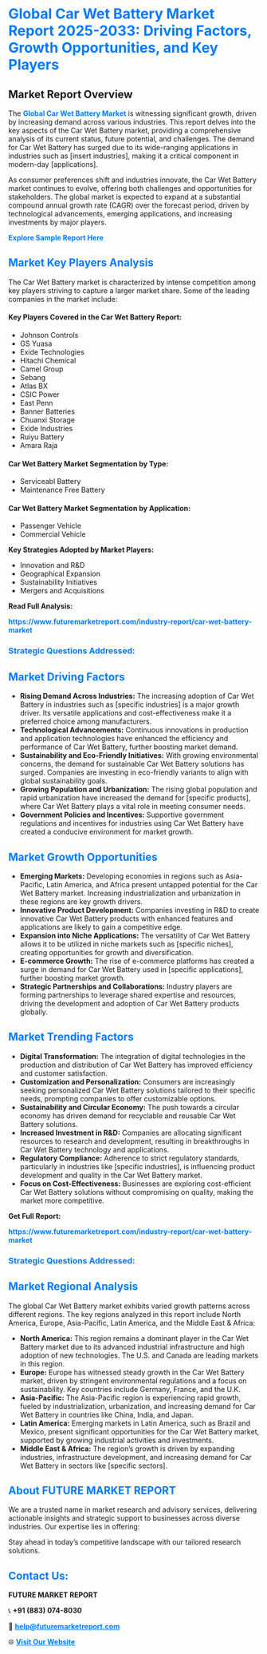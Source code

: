 <h1 style="color: #007BFF;">Global Car Wet Battery Market Report 2025-2033: Driving Factors, Growth Opportunities, and Key Players</h1>

<section id="overview">
<h2>Market Report Overview</h2>
<p>The <a href="https://www.futuremarketreport.com/industry-report/car-wet-battery-market" style="color: #007BFF; text-decoration: none;"><strong>Global Car Wet Battery Market</strong></a> is witnessing significant growth, driven by increasing demand across various industries. This report delves into the key aspects of the Car Wet Battery market, providing a comprehensive analysis of its current status, future potential, and challenges. The demand for Car Wet Battery has surged due to its wide-ranging applications in industries such as [insert industries], making it a critical component in modern-day [applications].</p>
<p>As consumer preferences shift and industries innovate, the Car Wet Battery market continues to evolve, offering both challenges and opportunities for stakeholders. The global market is expected to expand at a substantial compound annual growth rate (CAGR) over the forecast period, driven by technological advancements, emerging applications, and increasing investments by major players.</p>
</section>

<section id="overview">
<p><a href="https://www.futuremarketreport.com/request-sample/reportId=41288" style="color: #007BFF; text-decoration: none;"><strong>Explore Sample Report Here</strong></a></p>
</section>

<section id="key-players">
<h2 style="color: #007BFF;">Market Key Players Analysis</h2>
<p>The Car Wet Battery market is characterized by intense competition among key players striving to capture a larger market share. Some of the leading companies in the market include:</p>
<h4>Key Players Covered in the Car Wet Battery Report:</h4>
<ul><li>Johnson Controls</li><li>GS Yuasa</li><li>Exide Technologies</li><li>Hitachi Chemical</li><li>Camel Group</li><li>Sebang</li><li>Atlas BX</li><li>CSIC Power</li><li>East Penn</li><li>Banner Batteries</li><li>Chuanxi Storage</li><li>Exide Industries</li><li>Ruiyu Battery</li><li>Amara Raja</li></ul>
<h4>Car Wet Battery Market Segmentation by Type:</h4>
<ul><li>Serviceabl Battery</li><li>Maintenance Free Battery</li></ul>

<h4>Car Wet Battery Market Segmentation by Application:</h4>
<ul><li>Passenger Vehicle</li><li>Commercial Vehicle</li></ul>
<p><strong>Key Strategies Adopted by Market Players:</strong></p>
<ul>
<li>Innovation and R&D</li>
<li>Geographical Expansion</li>
<li>Sustainability Initiatives</li>
<li>Mergers and Acquisitions</li>
</ul>
</section>

<section>
<p><strong>Read Full Analysis: </strong></p><a href="https://www.futuremarketreport.com/industry-report/car-wet-battery-market" style="color: #007BFF; text-decoration: none;"><strong>https://www.futuremarketreport.com/industry-report/car-wet-battery-market</strong></a>
<h3 style="color: #007BFF;">Strategic Questions Addressed:</h3>
</section>

<section id="driving-factors">
<h2 style="color: #007BFF;">Market Driving Factors</h2>
<ul>
<li><strong>Rising Demand Across Industries:</strong> The increasing adoption of Car Wet Battery in industries such as [specific industries] is a major growth driver. Its versatile applications and cost-effectiveness make it a preferred choice among manufacturers.</li>
<li><strong>Technological Advancements:</strong> Continuous innovations in production and application technologies have enhanced the efficiency and performance of Car Wet Battery, further boosting market demand.</li>
<li><strong>Sustainability and Eco-Friendly Initiatives:</strong> With growing environmental concerns, the demand for sustainable Car Wet Battery solutions has surged. Companies are investing in eco-friendly variants to align with global sustainability goals.</li>
<li><strong>Growing Population and Urbanization:</strong> The rising global population and rapid urbanization have increased the demand for [specific products], where Car Wet Battery plays a vital role in meeting consumer needs.</li>
<li><strong>Government Policies and Incentives:</strong> Supportive government regulations and incentives for industries using Car Wet Battery have created a conducive environment for market growth.</li>
</ul>
</section>

<section id="growth-opportunities">
<h2 style="color: #007BFF;">Market Growth Opportunities</h2>
<ul>
<li><strong>Emerging Markets:</strong> Developing economies in regions such as Asia-Pacific, Latin America, and Africa present untapped potential for the Car Wet Battery market. Increasing industrialization and urbanization in these regions are key growth drivers.</li>
<li><strong>Innovative Product Development:</strong> Companies investing in R&D to create innovative Car Wet Battery products with enhanced features and applications are likely to gain a competitive edge.</li>
<li><strong>Expansion into Niche Applications:</strong> The versatility of Car Wet Battery allows it to be utilized in niche markets such as [specific niches], creating opportunities for growth and diversification.</li>
<li><strong>E-commerce Growth:</strong> The rise of e-commerce platforms has created a surge in demand for Car Wet Battery used in [specific applications], further boosting market growth.</li>
<li><strong>Strategic Partnerships and Collaborations:</strong> Industry players are forming partnerships to leverage shared expertise and resources, driving the development and adoption of Car Wet Battery products globally.</li>
</ul>
</section>

<section id="trending-factors">
<h2 style="color: #007BFF;">Market Trending Factors</h2>
<ul>
<li><strong>Digital Transformation:</strong> The integration of digital technologies in the production and distribution of Car Wet Battery has improved efficiency and customer satisfaction.</li>
<li><strong>Customization and Personalization:</strong> Consumers are increasingly seeking personalized Car Wet Battery solutions tailored to their specific needs, prompting companies to offer customizable options.</li>
<li><strong>Sustainability and Circular Economy:</strong> The push towards a circular economy has driven demand for recyclable and reusable Car Wet Battery solutions.</li>
<li><strong>Increased Investment in R&D:</strong> Companies are allocating significant resources to research and development, resulting in breakthroughs in Car Wet Battery technology and applications.</li>
<li><strong>Regulatory Compliance:</strong> Adherence to strict regulatory standards, particularly in industries like [specific industries], is influencing product development and quality in the Car Wet Battery market.</li>
<li><strong>Focus on Cost-Effectiveness:</strong> Businesses are exploring cost-efficient Car Wet Battery solutions without compromising on quality, making the market more competitive.</li>
</ul>
</section>

<section>
<p><strong>Get Full Report: </strong></p><a href="https://www.futuremarketreport.com/industry-report/car-wet-battery-market" style="color: #007BFF; text-decoration: none;"><strong>https://www.futuremarketreport.com/industry-report/car-wet-battery-market</strong></a>
<h3 style="color: #007BFF;">Strategic Questions Addressed:</h3>
</section>


<section id="regional-analysis">
<h2 style="color: #007BFF;">Market Regional Analysis</h2>
<p>The global Car Wet Battery market exhibits varied growth patterns across different regions. The key regions analyzed in this report include North America, Europe, Asia-Pacific, Latin America, and the Middle East & Africa:</p>
<ul>
<li><strong>North America:</strong> This region remains a dominant player in the Car Wet Battery market due to its advanced industrial infrastructure and high adoption of new technologies. The U.S. and Canada are leading markets in this region.</li>
<li><strong>Europe:</strong> Europe has witnessed steady growth in the Car Wet Battery market, driven by stringent environmental regulations and a focus on sustainability. Key countries include Germany, France, and the U.K.</li>
<li><strong>Asia-Pacific:</strong> The Asia-Pacific region is experiencing rapid growth, fueled by industrialization, urbanization, and increasing demand for Car Wet Battery in countries like China, India, and Japan.</li>
<li><strong>Latin America:</strong> Emerging markets in Latin America, such as Brazil and Mexico, present significant opportunities for the Car Wet Battery market, supported by growing industrial activities and investments.</li>
<li><strong>Middle East & Africa:</strong> The region’s growth is driven by expanding industries, infrastructure development, and increasing demand for Car Wet Battery in sectors like [specific sectors].</li>
</ul>
</section>

<footer>
<h2 style="color: #007BFF;">About FUTURE MARKET REPORT</h2>
<p>We are a trusted name in market research and advisory services, delivering actionable insights and strategic support to businesses across diverse industries. Our expertise lies in offering:</p>

<p>Stay ahead in today’s competitive landscape with our tailored research solutions.</p>

<h2 style="color: #007BFF;">Contact Us:</h2>
<p><strong>FUTURE MARKET REPORT</strong></p>
<p>📞 <strong>+91 (883) 074-8030</strong></p>
<p>📧 <strong><a href="mailto:help@futuremarketreport.com" style="color: #007BFF;">help@futuremarketreport.com</a></strong></p>
<p>🌐 <strong><a href="https://www.futuremarketreport.com/" style="color: #007BFF;">Visit Our Website</a></strong></p>
</footer>